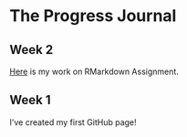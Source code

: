 # The Progress Journal
## Week 2
[Here](https://github.com/MEF-BDA503/pj18-ukalender/blob/master/Assignment1.html) is my work on RMarkdown Assignment.

## Week 1
I've created my first GitHub page!
